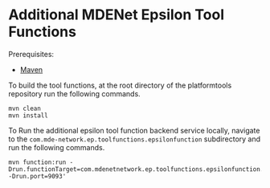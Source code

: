 # Additional MDENet Epsilon Tool Functions

Prerequisites:
- [Maven](https://maven.apache.org/)

To build the tool functions, at the root directory of the platformtools repository  run the following commands. 

```
mvn clean
mvn install
```

To Run the additional epsilon tool function backend service locally, navigate to the `com.mde-network.ep.toolfunctions.epsilonfunction` subdirectory and run the following commands.

```
mvn function:run -Drun.functionTarget=com.mdenetnetwork.ep.toolfunctions.epsilonfunction.RunConversionFlexmiToXmi -Drun.port=9093'
```
